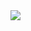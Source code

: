 <img src="https://github-readme-stats.vercel.app/api?username=ysahih&count_private=true&show_icons=true&theme=vue-dark"/>
